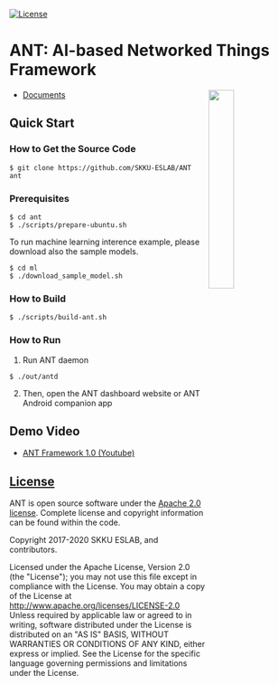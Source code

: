 [![License](https://img.shields.io/badge/licence-Apache%202.0-brightgreen.svg?style=flat)](LICENSE)

# ANT: AI-based Networked Things Framework
<img src="https://raw.githubusercontent.com/SKKU-ESLAB/ANT/master/docs/logo.png" width="30%" align="right" />

* [Documents](https://SKKU-ESLAB.github.io/ANT)

## Quick Start

### How to Get the Source Code

```
$ git clone https://github.com/SKKU-ESLAB/ANT ant
```

### Prerequisites
```
$ cd ant
$ ./scripts/prepare-ubuntu.sh
```

To run machine learning interence example, please download also the sample models.
```
$ cd ml
$ ./download_sample_model.sh
```

### How to Build
```
$ ./scripts/build-ant.sh
```

### How to Run
1. Run ANT daemon
```
$ ./out/antd
```
2. Then, open the ANT dashboard website or ANT Android companion app

## Demo Video

* [ANT Framework 1.0 (Youtube)](https://youtu.be/AhO3crw8jro)

## [License](https://github.com/SKKU-ESLAB/ANT/wiki/License)
ANT is open source software under the [Apache 2.0 license](http://www.apache.org/licenses/LICENSE-2.0). Complete license and copyright information can be found within the code.

Copyright 2017-2020 SKKU ESLAB, and contributors.

Licensed under the Apache License, Version 2.0 (the "License"); you may not use this file except in compliance with the License. You may obtain a copy of the License at http://www.apache.org/licenses/LICENSE-2.0 Unless required by applicable law or agreed to in writing, software distributed under the License is distributed on an "AS IS" BASIS, WITHOUT WARRANTIES OR CONDITIONS OF ANY KIND, either express or implied. See the License for the specific language governing permissions and limitations under the License.
